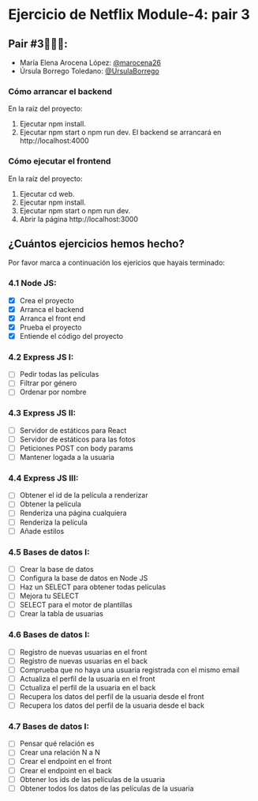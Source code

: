 # Ejercicio de Netflix Module-4: pair 3

## Pair #3👩🏻‍💻:

- María Elena Arocena López: [@marocena26](https://github.com/marocena26)
- Úrsula Borrego Toledano: [@UrsulaBorrego](https://github.com/UrsulaBorrego)

### Cómo arrancar el backend

En la raíz del proyecto:

1. Ejecutar npm install.
2. Ejecutar npm start o npm run dev.
   El backend se arrancará en http://localhost:4000

### Cómo ejecutar el frontend

En la raíz del proyecto:

1. Ejecutar cd web.
2. Ejecutar npm install.
3. Ejecutar npm start o npm run dev.
4. Abrir la página http://localhost:3000

## ¿Cuántos ejercicios hemos hecho?

Por favor marca a continuación los ejericios que hayais terminado:

### 4.1 Node JS:

- [x] Crea el proyecto
- [x] Arranca el backend
- [x] Arranca el front end
- [x] Prueba el proyecto
- [x] Entiende el código del proyecto

### 4.2 Express JS I:

- [ ] Pedir todas las películas
- [ ] Filtrar por género
- [ ] Ordenar por nombre

### 4.3 Express JS II:

- [ ] Servidor de estáticos para React
- [ ] Servidor de estáticos para las fotos
- [ ] Peticiones POST con body params
- [ ] Mantener logada a la usuaria

### 4.4 Express JS III:

- [ ] Obtener el id de la película a renderizar
- [ ] Obtener la película
- [ ] Renderiza una página cualquiera
- [ ] Renderiza la película
- [ ] Añade estilos

### 4.5 Bases de datos I:

- [ ] Crear la base de datos
- [ ] Configura la base de datos en Node JS
- [ ] Haz un SELECT para obtener todas películas
- [ ] Mejora tu SELECT
- [ ] SELECT para el motor de plantillas
- [ ] Crear la tabla de usuarias

### 4.6 Bases de datos I:

- [ ] Registro de nuevas usuarias en el front
- [ ] Registro de nuevas usuarias en el back
- [ ] Comprueba que no haya una usuaria registrada con el mismo email
- [ ] Actualiza el perfil de la usuaria en el front
- [ ] Cctualiza el perfil de la usuaria en el back
- [ ] Recupera los datos del perfil de la usuaria desde el front
- [ ] Recupera los datos del perfil de la usuaria desde el back

### 4.7 Bases de datos I:

- [ ] Pensar qué relación es
- [ ] Crear una relación N a N
- [ ] Crear el endpoint en el front
- [ ] Crear el endpoint en el back
- [ ] Obtener los ids de las películas de la usuaria
- [ ] Obtener todos los datos de las películas de la usuaria
